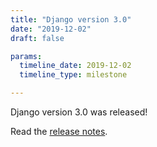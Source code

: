 ```yaml
---
title: "Django version 3.0"
date: "2019-12-02"
draft: false

params:
  timeline_date: 2019-12-02
  timeline_type: milestone

---
```


Django version 3.0 was released!

Read the [release notes](https://docs.djangoproject.com/en/5.2/releases/3.0/).
